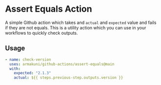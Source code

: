 # Assert Equals Action

A simple Github action which takes and `actual` and `expected` value and fails if they are not equals.
This is a utility action which you can use in your workflows to quickly check outputs.

## Usage

```yaml
- name: check-version
  uses: armakuni/github-actions/assert-equals@main
  with:
    expected: "2.1.3"
    actual: ${{ steps.previous-step.outputs.version }}
```
